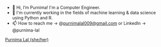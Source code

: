 - 👋 Hi, I’m Purnima! I'm a Computer Engineer.
- 👀 I'm currently working in the fields of machine learning & data science using Python and R.
- 📫 How to reach me -> @purnimalal009@gmail.com or LinkedIn -> @purnima-lal

<div class="badge-base LI-profile-badge" data-locale="en_US" data-size="medium" data-theme="dark" data-type="VERTICAL" data-vanity="purnima-lal" data-version="v1"><a class="badge-base__link LI-simple-link" href="https://in.linkedin.com/in/purnima-lal?trk=profile-badge">Purnima Lal (she/her)</a></div>
           

<!---
purnima99/purnima99 is a ✨ special ✨ repository because its `README.md` (this file) appears on your GitHub profile.
You can click the Preview link to take a look at your changes.
--->
